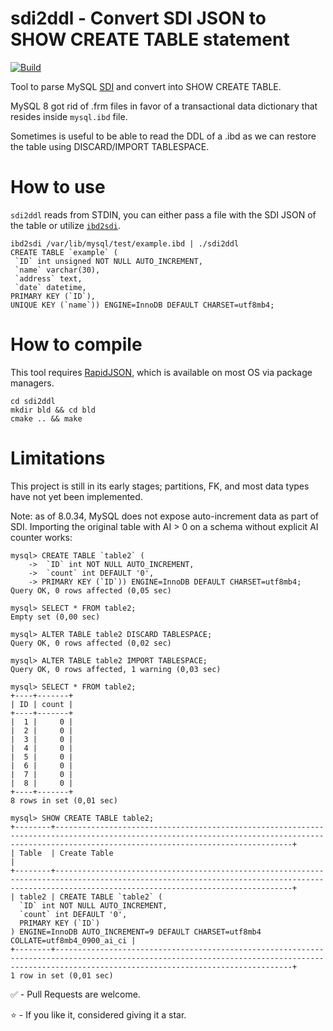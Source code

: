 # sdi2ddl - Convert SDI JSON to SHOW CREATE TABLE statement
[![Build](https://github.com/altmannmarcelo/sdi2ddl/actions/workflows/build.yml/badge.svg?branch=main)](https://github.com/altmannmarcelo/sdi2ddl/actions/workflows/build.yml)

Tool to parse MySQL [SDI](https://dev.mysql.com/doc/refman/8.0/en/serialized-dictionary-information.html) and convert into SHOW CREATE TABLE.

MySQL 8 got rid of .frm files in favor of a transactional data dictionary that resides inside `mysql.ibd` file.

Sometimes is useful to be able to read the DDL of a .ibd as we can restore the table using DISCARD/IMPORT TABLESPACE.


# How to use
`sdi2ddl` reads from STDIN, you can either pass a file with the SDI JSON of the table or utilize [`ibd2sdi`](https://dev.mysql.com/doc/refman/8.0/en/ibd2sdi.html).

```
ibd2sdi /var/lib/mysql/test/example.ibd | ./sdi2ddl
CREATE TABLE `example` (
 `ID` int unsigned NOT NULL AUTO_INCREMENT,
 `name` varchar(30),
 `address` text,
 `date` datetime,
PRIMARY KEY (`ID`),
UNIQUE KEY (`name`)) ENGINE=InnoDB DEFAULT CHARSET=utf8mb4;
```

# How to compile
This tool requires [RapidJSON](https://github.com/Tencent/rapidjson), which is available on most OS via package managers.

```
cd sdi2ddl
mkdir bld && cd bld
cmake .. && make
```

# Limitations

This project is still in its early stages; partitions, FK, and most data types have not yet been implemented.

Note: as of 8.0.34, MySQL does not expose auto-increment data as part of SDI. Importing the original table with AI > 0 on a schema without explicit AI counter works:

```
mysql> CREATE TABLE `table2` (
    ->  `ID` int NOT NULL AUTO_INCREMENT,
    ->  `count` int DEFAULT '0',
    -> PRIMARY KEY (`ID`)) ENGINE=InnoDB DEFAULT CHARSET=utf8mb4;
Query OK, 0 rows affected (0,05 sec)

mysql> SELECT * FROM table2;
Empty set (0,00 sec)

mysql> ALTER TABLE table2 DISCARD TABLESPACE;
Query OK, 0 rows affected (0,02 sec)

mysql> ALTER TABLE table2 IMPORT TABLESPACE;
Query OK, 0 rows affected, 1 warning (0,03 sec)

mysql> SELECT * FROM table2;
+----+-------+
| ID | count |
+----+-------+
|  1 |     0 |
|  2 |     0 |
|  3 |     0 |
|  4 |     0 |
|  5 |     0 |
|  6 |     0 |
|  7 |     0 |
|  8 |     0 |
+----+-------+
8 rows in set (0,01 sec)

mysql> SHOW CREATE TABLE table2;
+--------+-------------------------------------------------------------------------------------------------------------------------------------------------------------------------------------------------+
| Table  | Create Table                                                                                                                                                                                    |
+--------+-------------------------------------------------------------------------------------------------------------------------------------------------------------------------------------------------+
| table2 | CREATE TABLE `table2` (
  `ID` int NOT NULL AUTO_INCREMENT,
  `count` int DEFAULT '0',
  PRIMARY KEY (`ID`)
) ENGINE=InnoDB AUTO_INCREMENT=9 DEFAULT CHARSET=utf8mb4 COLLATE=utf8mb4_0900_ai_ci |
+--------+-------------------------------------------------------------------------------------------------------------------------------------------------------------------------------------------------+
1 row in set (0,01 sec)

```

:white_check_mark: - Pull Requests are welcome.

:star: - If you like it, considered giving it a star.
